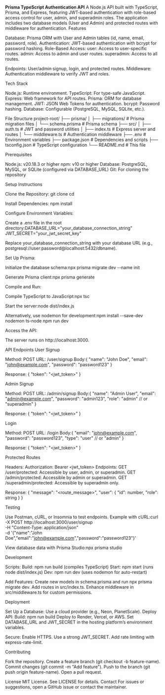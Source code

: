 **Prisma TypeScript Authentication API**
A Node.js API built with TypeScript, Prisma, and Express, featuring JWT-based authentication with role-based access control for user, admin, and superadmin roles. The application includes two database models (User and Admin) and protected routes with middleware for authentication.
Features

Database: Prisma ORM with User and Admin tables (id, name, email, password, role).
Authentication: JWT-based authentication with bcrypt for password hashing.
Role-Based Access:
user: Access to user-specific routes.
admin: Access to admin and user routes.
superadmin: Access to all routes.


Endpoints: User/admin signup, login, and protected routes.
Middleware: Authentication middleware to verify JWT and roles.

Tech Stack

Node.js: Runtime environment.
TypeScript: For type-safe JavaScript.
Express: Web framework for API routes.
Prisma: ORM for database management.
JWT: JSON Web Tokens for authentication.
bcrypt: Password hashing.
Database: Configurable (PostgreSQL, MySQL, SQLite, etc.).

File Structure
project-root/
├── prisma/
│   ├── migrations/        # Prisma migration files
│   └── schema.prisma      # Prisma schema
├── src/
│   ├── auth.ts            # JWT and password utilities
│   ├── index.ts           # Express server and routes
│   └── middleware.ts      # Authentication middleware
├── .env                   # Environment variables
├── package.json           # Dependencies and scripts
├── tsconfig.json          # TypeScript configuration
└── README.md              # This file

Prerequisites

Node.js: v20.18.3 or higher
npm: v10 or higher
Database: PostgreSQL, MySQL, or SQLite (configured via DATABASE_URL)
Git: For cloning the repository

Setup Instructions

Clone the Repository:
git clone <repository-url>
cd <repository-name>


Install Dependencies:
npm install


Configure Environment Variables:

Create a .env file in the root directory:DATABASE_URL="your_database_connection_string"
JWT_SECRET="your_jwt_secret_key"


Replace your_database_connection_string with your database URL (e.g., postgresql://user:password@localhost:5432/dbname).


Set Up Prisma:

Initialize the database schema:npx prisma migrate dev --name init


Generate Prisma client:npx prisma generate




Compile and Run:

Compile TypeScript to JavaScript:npx tsc


Start the server:node dist/index.js


Alternatively, use nodemon for development:npm install --save-dev nodemon ts-node
npm run dev




Access the API:

The server runs on http://localhost:3000.



API Endpoints
User Signup

Method: POST
URL: /user/signup
Body:{
  "name": "John Doe",
  "email": "john@example.com",
  "password": "password123"
}


Response: { "token": "<jwt_token>" }

Admin Signup

Method: POST
URL: /admin/signup
Body:{
  "name": "Admin User",
  "email": "admin@example.com",
  "password": "admin123",
  "role": "admin" // or "superadmin"
}


Response: { "token": "<jwt_token>" }

Login

Method: POST
URL: /login
Body:{
  "email": "john@example.com",
  "password": "password123",
  "type": "user" // or "admin"
}


Response: { "token": "<jwt_token>" }

Protected Routes

Headers: Authorization: Bearer <jwt_token>
Endpoints:
GET /user/protected: Accessible by user, admin, or superadmin.
GET /admin/protected: Accessible by admin or superadmin.
GET /superadmin/protected: Accessible by superadmin only.


Response: { "message": "<route_message>", "user": { "id": number, "role": string } }

Testing

Use Postman, cURL, or Insomnia to test endpoints.
Example with cURL:curl -X POST http://localhost:3000/user/signup \
  -H "Content-Type: application/json" \
  -d '{"name":"John Doe","email":"john@example.com","password":"password123"}'


View database data with Prisma Studio:npx prisma studio



Development

Scripts:
Build: npm run build (compiles TypeScript)
Start: npm start (runs node dist/index.js)
Dev: npm run dev (uses nodemon for auto-restart)


Add Features:
Create new models in schema.prisma and run npx prisma migrate dev.
Add routes in src/index.ts.
Enhance middleware in src/middleware.ts for custom permissions.



Deployment

Set Up a Database: Use a cloud provider (e.g., Neon, PlanetScale).
Deploy API:
Build: npm run build
Deploy to Render, Vercel, or AWS.
Set DATABASE_URL and JWT_SECRET in the hosting platform’s environment variables.


Secure:
Enable HTTPS.
Use a strong JWT_SECRET.
Add rate limiting with express-rate-limit.



Contributing

Fork the repository.
Create a feature branch (git checkout -b feature-name).
Commit changes (git commit -m "Add feature").
Push to the branch (git push origin feature-name).
Open a pull request.

License
MIT License. See LICENSE for details.
Contact
For issues or suggestions, open a GitHub issue or contact the maintainer.
